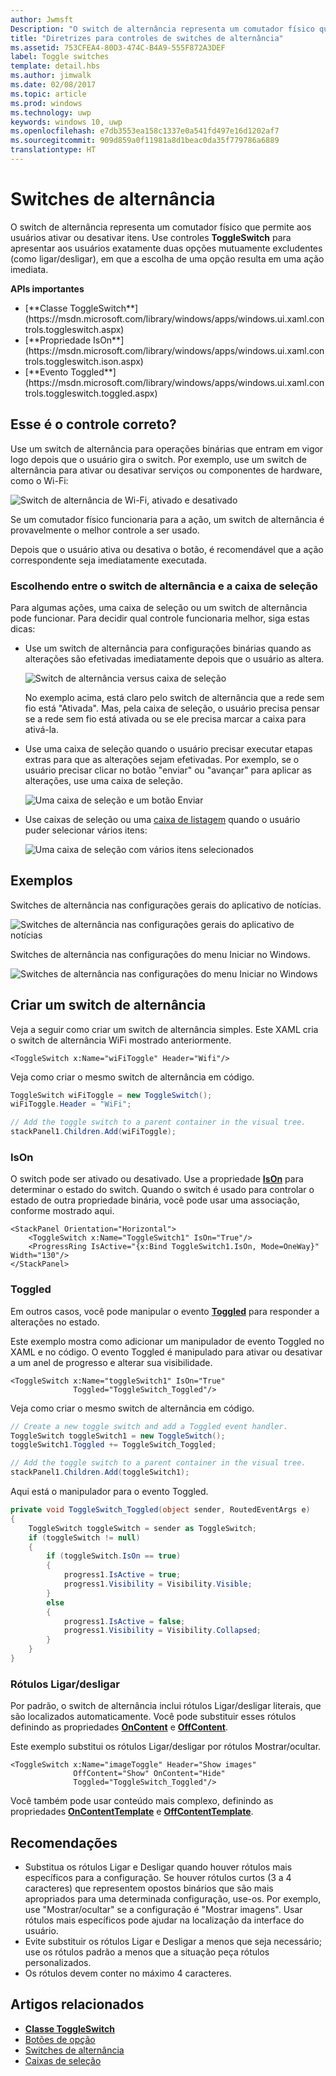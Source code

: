 ```yaml
---
author: Jwmsft
Description: "O switch de alternância representa um comutador físico que permite aos usuários ativar ou desativar itens."
title: "Diretrizes para controles de switches de alternância"
ms.assetid: 753CFEA4-80D3-474C-B4A9-555F872A3DEF
label: Toggle switches
template: detail.hbs
ms.author: jimwalk
ms.date: 02/08/2017
ms.topic: article
ms.prod: windows
ms.technology: uwp
keywords: windows 10, uwp
ms.openlocfilehash: e7db3553ea158c1337e0a541fd497e16d1202af7
ms.sourcegitcommit: 909d859a0f11981a8d1beac0da35f779786a6889
translationtype: HT
---
```

# <a name="toggle-switches"></a>Switches de alternância
<link rel="stylesheet" href="https://az835927.vo.msecnd.net/sites/uwp/Resources/css/custom.css"> 


O switch de alternância representa um comutador físico que permite aos usuários ativar ou desativar itens. Use controles **ToggleSwitch** para apresentar aos usuários exatamente duas opções mutuamente excludentes (como ligar/desligar), em que a escolha de uma opção resulta em uma ação imediata.

<div class="important-apis" >
<b>APIs importantes</b><br/>
<ul>
<li>[**Classe ToggleSwitch**](https://msdn.microsoft.com/library/windows/apps/windows.ui.xaml.controls.toggleswitch.aspx)</li>
<li>[**Propriedade IsOn**](https://msdn.microsoft.com/library/windows/apps/windows.ui.xaml.controls.toggleswitch.ison.aspx)</li>
<li>[**Evento Toggled**](https://msdn.microsoft.com/library/windows/apps/windows.ui.xaml.controls.toggleswitch.toggled.aspx)</li>
</ul>
</div>

## <a name="is-this-the-right-control"></a>Esse é o controle correto?

Use um switch de alternância para operações binárias que entram em vigor logo depois que o usuário gira o switch. Por exemplo, use um switch de alternância para ativar ou desativar serviços ou componentes de hardware, como o Wi-Fi:

![Switch de alternância de Wi-Fi, ativado e desativado](images/toggleswitches01.png)

Se um comutador físico funcionaria para a ação, um switch de alternância é provavelmente o melhor controle a ser usado.

Depois que o usuário ativa ou desativa o botão, é recomendável que a ação correspondente seja imediatamente executada.

### <a name="choosing-between-toggle-switch-and-check-box"></a>Escolhendo entre o switch de alternância e a caixa de seleção

Para algumas ações, uma caixa de seleção ou um switch de alternância pode funcionar. Para decidir qual controle funcionaria melhor, siga estas dicas:

-   Use um switch de alternância para configurações binárias quando as alterações são efetivadas imediatamente depois que o usuário as altera.

    ![Switch de alternância versus caixa de seleção](images/toggleswitches02.png)

    No exemplo acima, está claro pelo switch de alternância que a rede sem fio está "Ativada". Mas, pela caixa de seleção, o usuário precisa pensar se a rede sem fio está ativada ou se ele precisa marcar a caixa para ativá-la.

-   Use uma caixa de seleção quando o usuário precisar executar etapas extras para que as alterações sejam efetivadas. Por exemplo, se o usuário precisar clicar no botão "enviar" ou "avançar" para aplicar as alterações, use uma caixa de seleção.

    ![Uma caixa de seleção e um botão Enviar](images/submitcheckbox.png)

-   Use caixas de seleção ou uma [caixa de listagem](lists.md) quando o usuário puder selecionar vários itens:

    ![Uma caixa de seleção com vários itens selecionados](images/guidelines_and_checklist_for_toggle_switches_checkbox_multi_select.png)

## <a name="examples"></a>Exemplos

Switches de alternância nas configurações gerais do aplicativo de notícias.

![Switches de alternância nas configurações gerais do aplicativo de notícias](images/control-examples/toggle-switch-news.png)

Switches de alternância nas configurações do menu Iniciar no Windows.

![Switches de alternância nas configurações do menu Iniciar no Windows](images/control-examples/toggle-switch-start-settings.png)

## <a name="create-a-toggle-switch"></a>Criar um switch de alternância

Veja a seguir como criar um switch de alternância simples. Este XAML cria o switch de alternância WiFi mostrado anteriormente.

```xaml
<ToggleSwitch x:Name="wiFiToggle" Header="Wifi"/>
```
Veja como criar o mesmo switch de alternância em código.

```csharp
ToggleSwitch wiFiToggle = new ToggleSwitch();
wiFiToggle.Header = "WiFi";

// Add the toggle switch to a parent container in the visual tree.
stackPanel1.Children.Add(wiFiToggle);
```

### <a name="ison"></a>IsOn

O switch pode ser ativado ou desativado. Use a propriedade [**IsOn**](https://msdn.microsoft.com/library/windows/apps/windows.ui.xaml.controls.toggleswitch.ison.aspx) para determinar o estado do switch. Quando o switch é usado para controlar o estado de outra propriedade binária, você pode usar uma associação, conforme mostrado aqui.

```
<StackPanel Orientation="Horizontal">
    <ToggleSwitch x:Name="ToggleSwitch1" IsOn="True"/>
    <ProgressRing IsActive="{x:Bind ToggleSwitch1.IsOn, Mode=OneWay}" Width="130"/>
</StackPanel>
```

### <a name="toggled"></a>Toggled

Em outros casos, você pode manipular o evento [**Toggled**](https://msdn.microsoft.com/library/windows/apps/windows.ui.xaml.controls.toggleswitch.toggled.aspx) para responder a alterações no estado.

Este exemplo mostra como adicionar um manipulador de evento Toggled no XAML e no código. O evento Toggled é manipulado para ativar ou desativar a um anel de progresso e alterar sua visibilidade.

```xaml
<ToggleSwitch x:Name="toggleSwitch1" IsOn="True" 
              Toggled="ToggleSwitch_Toggled"/>
```

Veja como criar o mesmo switch de alternância em código.

```csharp
// Create a new toggle switch and add a Toggled event handler.
ToggleSwitch toggleSwitch1 = new ToggleSwitch();
toggleSwitch1.Toggled += ToggleSwitch_Toggled;

// Add the toggle switch to a parent container in the visual tree.
stackPanel1.Children.Add(toggleSwitch1);
```

Aqui está o manipulador para o evento Toggled.

```csharp
private void ToggleSwitch_Toggled(object sender, RoutedEventArgs e)
{
    ToggleSwitch toggleSwitch = sender as ToggleSwitch;
    if (toggleSwitch != null)
    {
        if (toggleSwitch.IsOn == true)
        {
            progress1.IsActive = true;
            progress1.Visibility = Visibility.Visible;
        }
        else
        {
            progress1.IsActive = false;
            progress1.Visibility = Visibility.Collapsed;
        }
    }
}
```

### <a name="onoff-labels"></a>Rótulos Ligar/desligar

Por padrão, o switch de alternância inclui rótulos Ligar/desligar literais, que são localizados automaticamente. Você pode substituir esses rótulos definindo as propriedades [**OnContent**](https://msdn.microsoft.com/library/windows/apps/windows.ui.xaml.controls.toggleswitch.oncontent.aspx) e [**OffContent**](https://msdn.microsoft.com/library/windows/apps/windows.ui.xaml.controls.toggleswitch.offcontent.aspx).

Este exemplo substitui os rótulos Ligar/desligar por rótulos Mostrar/ocultar.  

```xaml
<ToggleSwitch x:Name="imageToggle" Header="Show images"
              OffContent="Show" OnContent="Hide" 
              Toggled="ToggleSwitch_Toggled"/>
```

Você também pode usar conteúdo mais complexo, definindo as propriedades [**OnContentTemplate**](https://msdn.microsoft.com/library/windows/apps/windows.ui.xaml.controls.toggleswitch.oncontenttemplate.aspx) e [ **OffContentTemplate**](https://msdn.microsoft.com/library/windows/apps/windows.ui.xaml.controls.toggleswitch.offcontenttemplate.aspx).

## <a name="recommendations"></a>Recomendações

-   Substitua os rótulos Ligar e Desligar quando houver rótulos mais específicos para a configuração. Se houver rótulos curtos (3 a 4 caracteres) que representem opostos binários que são mais apropriados para uma determinada configuração, use-os. Por exemplo, use "Mostrar/ocultar" se a configuração é "Mostrar imagens". Usar rótulos mais específicos pode ajudar na localização da interface do usuário.
-   Evite substituir os rótulos Ligar e Desligar a menos que seja necessário; use os rótulos padrão a menos que a situação peça rótulos personalizados.
-   Os rótulos devem conter no máximo 4 caracteres.

## <a name="related-articles"></a>Artigos relacionados

- [**Classe ToggleSwitch**](https://msdn.microsoft.com/library/windows/apps/hh701411)
- [Botões de opção](radio-button.md)
- [Switches de alternância](toggles.md)
- [Caixas de seleção](checkbox.md)